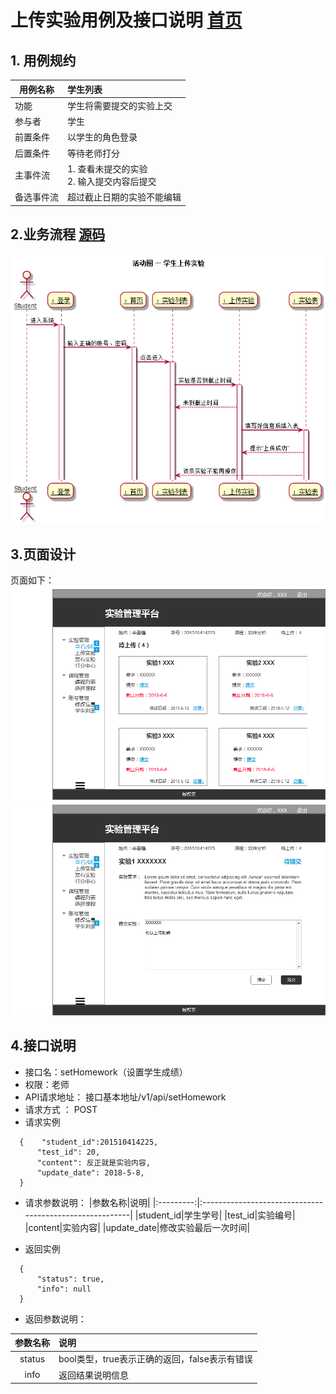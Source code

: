 # 上传实验用例及接口说明 [首页](../README.md)

## 1. 用例规约

|用例名称|学生列表|
|-------|:-------------|
|功能|学生将需要提交的实验上交|
|参与者|学生|
|前置条件|以学生的角色登录|
|后置条件|等待老师打分|
|主事件流|1. 查看未提交的实验<br>2. 输入提交内容后提交<br>|
|备选事件流|超过截止日期的实验不能编辑|

## 2.业务流程 [源码](../puml/活动图/上传实验.puml)
![](../pics/活动图/上传实验.png)

## 3.页面设计
页面如下：![](../pics/原型/上传实验.png)
![](../pics/原型/提交界面.png)

## 4.接口说明

 - 接口名：setHomework（设置学生成绩）
 - 权限：老师
 - API请求地址： 接口基本地址/v1/api/setHomework
 - 请求方式 ： POST
 - 请求实例
 ```
   {    "student_id":201510414225,   
       "test_id": 20,
       "content": 反正就是实验内容,
       "update_date": 2018-5-8,
   }
```
 - 请求参数说明：
    |参数名称|说明|
    |:---------:|:--------------------------------------------------------|
    |student_id|学生学号|
    |test_id|实验编号|
    |content|实验内容|
    |update_date|修改实验最后一次时间|

- 返回实例
```
  {         
      "status": true,
      "info": null
  }
```
- 返回参数说明：

 |参数名称|说明|
 |:---------:|:--------------------------------------------------------|
 |status|bool类型，true表示正确的返回，false表示有错误|
 |info|返回结果说明信息|
